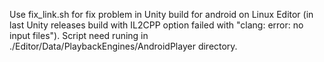 Use fix_link.sh for fix problem in Unity build for android on Linux Editor
(in last Unity releases build with IL2CPP option failed with "clang: error: no input files").
Script need runing in ./Editor/Data/PlaybackEngines/AndroidPlayer directory.
